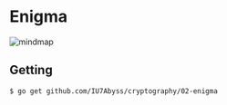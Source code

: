 # Enigma

![mindmap](https://coggle-downloads.s3.amazonaws.com/c58a654341d22a51bfb204c7d76cf2a904d2baa4172e251c5306f1c81a3f8f54/Enigma.png)

## Getting

```
$ go get github.com/IU7Abyss/cryptography/02-enigma
```
